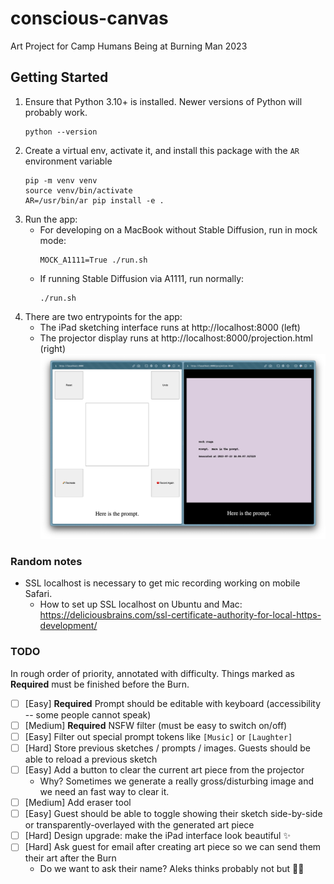# conscious-canvas

Art Project for Camp Humans Being at Burning Man 2023

## Getting Started

1. Ensure that Python 3.10+ is installed. Newer versions of Python will probably work.
   ```
   python --version
   ```
1. Create a virtual env, activate it, and install this package with the `AR` environment variable
   ```
   pip -m venv venv
   source venv/bin/activate
   AR=/usr/bin/ar pip install -e .
   ```
1. Run the app:
   - For developing on a MacBook without Stable Diffusion, run in mock mode:
     ```
     MOCK_A1111=True ./run.sh
     ```
   - If running Stable Diffusion via A1111, run normally:
     ```
     ./run.sh
     ```
1. There are two entrypoints for the app:
   - The iPad sketching interface runs at http://localhost:8000 (left)
   - The projector display runs at http://localhost:8000/projection.html (right)
   ![Alt text](docs/dev_screenshot.png)

### Random notes
- SSL localhost is necessary to get mic recording working on mobile Safari.
  - How to set up SSL localhost on Ubuntu and Mac: https://deliciousbrains.com/ssl-certificate-authority-for-local-https-development/

### TODO
In rough order of priority, annotated with difficulty. Things marked as **Required** must be finished before the Burn.

- [ ] [Easy] **Required** Prompt should be editable with keyboard (accessibility -- some people cannot speak)
- [ ] [Medium] **Required** NSFW filter (must be easy to switch on/off)
- [ ] [Easy] Filter out special prompt tokens like `[Music]` or `[Laughter]`
- [ ] [Hard] Store previous sketches / prompts / images. Guests should be able to reload a previous sketch
- [ ] [Easy] Add a button to clear the current art piece from the projector
  - Why? Sometimes we generate a really gross/disturbing image and we need an fast way to clear it.
- [ ] [Medium] Add eraser tool
- [ ] [Easy] Guest should be able to toggle showing their sketch side-by-side or transparently-overlayed with the generated art piece
- [ ] [Hard] Design upgrade: make the iPad interface look beautiful ✨
- [ ] [Hard] Ask guest for email after creating art piece so we can send them their art after the Burn
  - Do we want to ask their name? Aleks thinks probably not but 🤷‍♂️